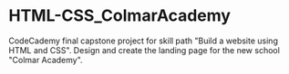 # HTML-CSS_ColmarAcademy
 CodeCademy final capstone project for skill path "Build a website using HTML and CSS". Design and create the landing page for the new school "Colmar Academy".
